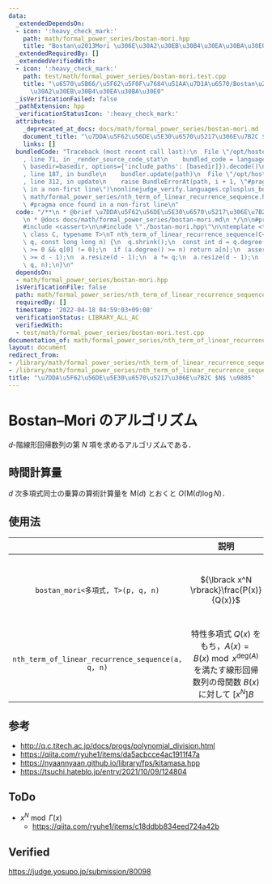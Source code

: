 ```yaml
---
data:
  _extendedDependsOn:
  - icon: ':heavy_check_mark:'
    path: math/formal_power_series/bostan-mori.hpp
    title: "Bostan\u2013Mori \u306E\u30A2\u30EB\u30B4\u30EA\u30BA\u30E0"
  _extendedRequiredBy: []
  _extendedVerifiedWith:
  - icon: ':heavy_check_mark:'
    path: test/math/formal_power_series/bostan-mori.test.cpp
    title: "\u6570\u5B66/\u5F62\u5F0F\u7684\u51AA\u7D1A\u6570/Bostan\u2013Mori \u306E\
      \u30A2\u30EB\u30B4\u30EA\u30BA\u30E0"
  _isVerificationFailed: false
  _pathExtension: hpp
  _verificationStatusIcon: ':heavy_check_mark:'
  attributes:
    _deprecated_at_docs: docs/math/formal_power_series/bostan-mori.md
    document_title: "\u7DDA\u5F62\u56DE\u5E30\u6570\u5217\u306E\u7B2C $N$ \u9805"
    links: []
  bundledCode: "Traceback (most recent call last):\n  File \"/opt/hostedtoolcache/Python/3.10.5/x64/lib/python3.10/site-packages/onlinejudge_verify/documentation/build.py\"\
    , line 71, in _render_source_code_stat\n    bundled_code = language.bundle(stat.path,\
    \ basedir=basedir, options={'include_paths': [basedir]}).decode()\n  File \"/opt/hostedtoolcache/Python/3.10.5/x64/lib/python3.10/site-packages/onlinejudge_verify/languages/cplusplus.py\"\
    , line 187, in bundle\n    bundler.update(path)\n  File \"/opt/hostedtoolcache/Python/3.10.5/x64/lib/python3.10/site-packages/onlinejudge_verify/languages/cplusplus_bundle.py\"\
    , line 312, in update\n    raise BundleErrorAt(path, i + 1, \"#pragma once found\
    \ in a non-first line\")\nonlinejudge_verify.languages.cplusplus_bundle.BundleErrorAt:\
    \ math/formal_power_series/nth_term_of_linear_recurrence_sequence.hpp: line 6:\
    \ #pragma once found in a non-first line\n"
  code: "/**\n * @brief \u7DDA\u5F62\u56DE\u5E30\u6570\u5217\u306E\u7B2C $N$ \u9805\
    \n * @docs docs/math/formal_power_series/bostan-mori.md\n */\n\n#pragma once\n\
    #include <cassert>\n\n#include \"./bostan-mori.hpp\"\n\ntemplate <template <typename>\
    \ class C, typename T>\nT nth_term_of_linear_recurrence_sequence(C<T> a, C<T>\
    \ q, const long long n) {\n  q.shrink();\n  const int d = q.degree();\n  assert(d\
    \ >= 0 && q[0] != 0);\n  if (a.degree() >= n) return a[n];\n  assert(a.degree()\
    \ >= d - 1);\n  a.resize(d - 1);\n  a *= q;\n  a.resize(d - 1);\n  return bostan_mori(a,\
    \ q, n);\n}\n"
  dependsOn:
  - math/formal_power_series/bostan-mori.hpp
  isVerificationFile: false
  path: math/formal_power_series/nth_term_of_linear_recurrence_sequence.hpp
  requiredBy: []
  timestamp: '2022-04-18 04:59:03+09:00'
  verificationStatus: LIBRARY_ALL_AC
  verifiedWith:
  - test/math/formal_power_series/bostan-mori.test.cpp
documentation_of: math/formal_power_series/nth_term_of_linear_recurrence_sequence.hpp
layout: document
redirect_from:
- /library/math/formal_power_series/nth_term_of_linear_recurrence_sequence.hpp
- /library/math/formal_power_series/nth_term_of_linear_recurrence_sequence.hpp.html
title: "\u7DDA\u5F62\u56DE\u5E30\u6570\u5217\u306E\u7B2C $N$ \u9805"
---
```

# Bostan–Mori のアルゴリズム

$d$-階線形回帰数列の第 $N$ 項を求めるアルゴリズムである．


## 時間計算量

$d$ 次多項式同士の乗算の算術計算量を $\mathsf{M}(d)$ とおくと $O(\mathsf{M}(d) \log{N})$．


## 使用法

||説明|条件|
|:--:|:--:|:--:|
|`bostan_mori<多項式, T>(p, q, n)`|${\lbrack x^N \rbrack}\frac{P(x)}{Q(x)}$|${\lbrack x^0 \rbrack}Q = Q(0)$ は可逆元 (invertible element) である．|
|`nth_term_of_linear_recurrence_sequence(a, q, n)`|特性多項式 $Q(x)$ をもち，$A(x) = B(x) \bmod{x^{\mathrm{deg}(A)}}$ を満たす線形回帰数列の母関数 $B(x)$ に対して ${\lbrack x^N \rbrack}B$||


## 参考

- http://q.c.titech.ac.jp/docs/progs/polynomial_division.html
- https://qiita.com/ryuhe1/items/da5acbcce4ac1911f47a
- https://nyaannyaan.github.io/library/fps/kitamasa.hpp
- https://tsuchi.hateblo.jp/entry/2021/10/09/124804


## ToDo

- $x^N \bmod \Gamma(x)$
  - https://qiita.com/ryuhe1/items/c18ddbb834eed724a42b


## Verified

https://judge.yosupo.jp/submission/80098
